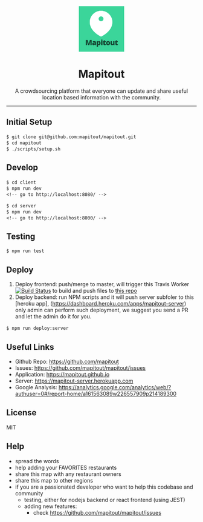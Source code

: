 <div align="center">
  <img src='https://github.com/mapitout/design/blob/master/assets/logo.png?raw=true' width='120px' alt='mapitout-logo.png'/>
  <h1>Mapitout</h1>
  <p>
    A crowdsourcing platform that everyone can update and share useful location based information with the community.
  </p>
</div>

---

## Initial Setup

```
$ git clone git@github.com:mapitout/mapitout.git
$ cd mapitout
$ ./scripts/setup.sh
```

## Develop

```
$ cd client
$ npm run dev
<!-- go to http://localhost:8080/ -->
```

```
$ cd server
$ npm run dev
<!-- go to http://localhost:8000/ -->
```

## Testing

```
$ npm run test
```

## Deploy

1. Deploy frontend: push/merge to master, will trigger this Travis Worker [![Build Status](https://travis-ci.org/mapitout/mapitout.svg?branch=master)](https://travis-ci.org/mapitout/mapitout) to build and push files to [this repo](https://github.com/mapitout/mapitout.github.io)
2. Deploy backend: run NPM scripts and it will push server subfoler to this [heroku app], (https://dashboard.heroku.com/apps/mapitout-server) only admin can perform such deployment, we suggest you send a PR and let the admin do it for you.
  ```
  $ npm run deploy:server
  ```

## Useful Links

- Github Repo: https://github.com/mapitout
- Issues: https://github.com/mapitout/mapitout/issues
- Application: https://mapitout.github.io
- Server: https://mapitout-server.herokuapp.com
- Google Analysis: https://analytics.google.com/analytics/web/?authuser=0#/report-home/a161563089w226557909p214189300

## License

MIT

## Help

- spread the words
- help adding your FAVORITES restaurants
- share this map with any restaurant owners
- share this map to other regions
- if you are a passionated developer who want to help this codebase and community
  - testing, either for nodejs backend or react frontend (using JEST)
  - adding new features:
    - check https://github.com/mapitout/mapitout/issues
